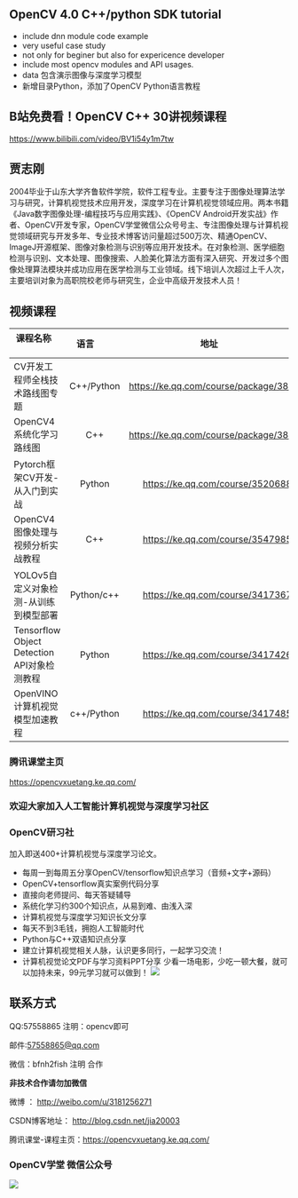 ## OpenCV 4.0 C++/python SDK tutorial
- include dnn module code example
- very useful case study
- not only for beginer but also for expericence developer
- include most opencv modules and API usages.
- data 包含演示图像与深度学习模型
- 新增目录Python，添加了OpenCV Python语言教程

## B站免费看！OpenCV C++ 30讲视频课程
https://www.bilibili.com/video/BV1i54y1m7tw

## 贾志刚
2004毕业于山东大学齐鲁软件学院，软件工程专业。主要专注于图像处理算法学习与研究，计算机视觉技术应用开发，深度学习在计算机视觉领域应用。两本书籍《Java数字图像处理-编程技巧与应用实践》、《OpenCV Android开发实战》作者、OpenCV开发专家，OpenCV学堂微信公众号号主、专注图像处理与计算机视觉领域研究与开发多年、专业技术博客访问量超过500万次、精通OpenCV、ImageJ开源框架、图像对象检测与识别等应用开发技术。在对象检测、医学细胞检测与识别、文本处理、图像搜索、人脸美化算法方面有深入研究、开发过多个图像处理算法模块并成功应用在医学检测与工业领域。线下培训人次超过上千人次，主要培训对象为高职院校老师与研究生，企业中高级开发技术人员！

## 视频课程

| 课程名称        | 语言          | 地址         |
| ------------- |:-------------:| :-------------:|
| CV开发工程师全栈技术路线图专题|C++/Python| https://ke.qq.com/course/package/38161 |
| OpenCV4系统化学习路线图 | C++| https://ke.qq.com/course/package/38162 |
| Pytorch框架CV开发-从入门到实战| Python| https://ke.qq.com/course/3520688 |
| OpenCV4 图像处理与视频分析实战教程| C++| https://ke.qq.com/course/3547985 |
|YOLOv5自定义对象检测-从训练到模型部署|Python/c++|https://ke.qq.com/course/3417367|
| Tensorflow Object Detection API对象检测教程| Python| https://ke.qq.com/course/3417426 |
| OpenVINO计算机视觉模型加速教程| c++/Python| https://ke.qq.com/course/3417485 |

### 腾讯课堂主页
https://opencvxuetang.ke.qq.com/


### 欢迎大家加入人工智能计算机视觉与深度学习社区
### OpenCV研习社
加入即送400+计算机视觉与深度学习论文。
- 每周一到每周五分享OpenCV/tensorflow知识点学习（音频+文字+源码）
- OpenCV+tensorflow真实案例代码分享
- 直接向老师提问、每天答疑辅导
- 系统化学习约300个知识点，从易到难、由浅入深
- 计算机视觉与深度学习知识长文分享
- 每天不到3毛钱，拥抱人工智能时代
- Python与C++双语知识点分享
- 建立计算机视觉相关人脉，认识更多同行，一起学习交流！
- 计算机视觉论文PDF与学习资料PPT分享
少看一场电影，少吃一顿大餐，就可以加持未来，99元学习就可以做到！
![](OpenCVRD.png)


## 联系方式
QQ:57558865 注明：opencv即可

邮件:57558865@qq.com

微信：bfnh2fish 注明 合作

<b>非技术合作请勿加微信</b>

微博 ： http://weibo.com/u/3181256271

CSDN博客地址： http://blog.csdn.net/jia20003

腾讯课堂-课程主页：https://opencvxuetang.ke.qq.com/

### OpenCV学堂 微信公众号
![](CVSCHOOL.jpg)
